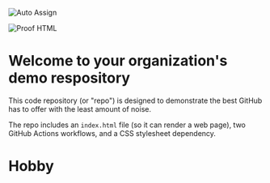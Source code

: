 ![Auto Assign](https://github.com/MonHobbyPlace/demo-repository/actions/workflows/auto-assign.yml/badge.svg)

![Proof HTML](https://github.com/MonHobbyPlace/demo-repository/actions/workflows/proof-html.yml/badge.svg)

# Welcome to your organization's demo respository
This code repository (or "repo") is designed to demonstrate the best GitHub has to offer with the least amount of noise.

The repo includes an `index.html` file (so it can render a web page), two GitHub Actions workflows, and a CSS stylesheet dependency.
# Hobby
